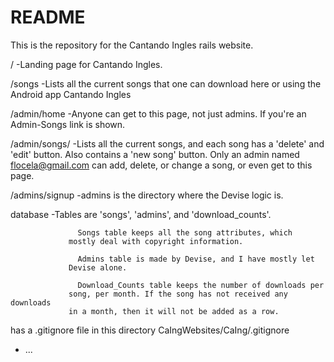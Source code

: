 # README
This is the repository for the Cantando Ingles rails website.

/                  -Landing page for Cantando Ingles.

/songs             -Lists all the current songs that one can download here or
                 using the Android app Cantando Ingles

/admin/home        -Anyone can get to this page, not just admins. If you're 
                 an Admin-Songs link is shown.

/admin/songs/      -Lists all the current songs, and each song has a 'delete'
                 and 'edit' button. Also contains a 'new song' button. Only
                 an admin named flocela@gmail.com can add, delete, or change
                 a song, or even get to this page.

/admins/signup     -admins is the directory where the Devise logic is.

database           -Tables are 'songs', 'admins', and 'download_counts'. 

                   Songs table keeps all the song attributes, which
                 mostly deal with copyright information.

                   Admins table is made by Devise, and I have mostly let 
                 Devise alone.

                   Download_Counts table keeps the number of downloads per
                 song, per month. If the song has not received any downloads
                 in a month, then it will not be added as a row.
 
has a .gitignore file in this directory CaIngWebsites/CaIng/.gitignore






















* ...
